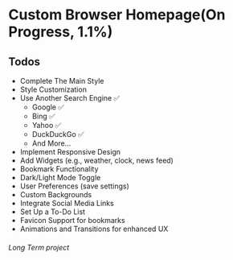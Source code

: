 
# Custom Browser Homepage(On Progress, 1.1%)

## Todos
- Complete The Main Style
- Style Customization
- Use Another Search Engine :white_check_mark:
    - Google :white_check_mark:
    - Bing :white_check_mark:
    - Yahoo :white_check_mark:
    - DuckDuckGo :white_check_mark:
    - And More...
- Implement Responsive Design
- Add Widgets (e.g., weather, clock, news feed)
- Bookmark Functionality
- Dark/Light Mode Toggle
- User Preferences (save settings)
- Custom Backgrounds
- Integrate Social Media Links
- Set Up a To-Do List
- Favicon Support for bookmarks
- Animations and Transitions for enhanced UX

###### Long Term project
